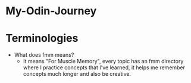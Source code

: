# My-Odin-Journey

# Terminologies

* What does fmm means?
    - It means "For Muscle Memory", every topic has an fmm directory where I practice 
    concepts that I've learned, it helps me remember concepts much longer and also be creative.